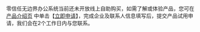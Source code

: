 零信任无边界办公系统当前还未开放线上自助购买，如需了解或体验产品，您可在 [产品介绍页](https://cloud.tencent.com/product/ioa) 中单击【[立即申请](https://cloud.tencent.com/apply/p/pn61pdevw)】，完成企业及联系人信息填写后，提交产品试用申请，我们会在2个工作日内与您联系。

